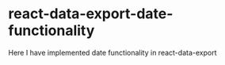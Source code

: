 # react-data-export-date-functionality
Here I have implemented date functionality in react-data-export
